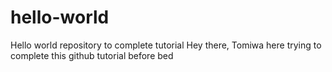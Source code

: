 # hello-world
Hello world repository to complete tutorial
Hey there, Tomiwa here trying to complete this github tutorial before bed
